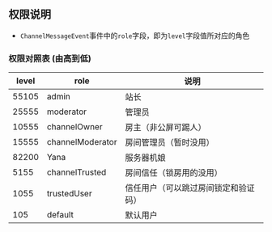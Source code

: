 ## 权限说明

- `ChannelMessageEvent`事件中的`role`字段，即为`level`字段值所对应的角色

### 权限对照表 (由高到低)
| level | role             | 说明                                 |
| ----- | ---------------- | ------------------------------------ |
| 55105 | admin            | 站长                                 |
| 25555 | moderator        | 管理员                               |
| 10555 | channelOwner     | 房主（非公屏可踢人）                 |
| 15555 | channelModerator | 房间管理员（暂时没用）               |
| 82200 | Yana             | 服务器机娘                           |
| 5155  | channelTrusted   | 房间信任（锁房用的没用）             |
| 1055  | trustedUser      | 信任用户（可以跳过房间锁定和验证码） |
| 105   | default          | 默认用户                             |
